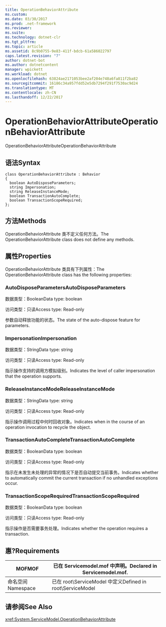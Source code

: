 ```yaml
---
title: OperationBehaviorAttribute
ms.custom: 
ms.date: 03/30/2017
ms.prod: .net-framework
ms.reviewer: 
ms.suite: 
ms.technology: dotnet-clr
ms.tgt_pltfrm: 
ms.topic: article
ms.assetid: 8c9b0755-9e83-411f-bdcb-61a586022797
caps.latest.revision: "7"
author: dotnet-bot
ms.author: dotnetcontent
manager: wpickett
ms.workload: dotnet
ms.openlocfilehash: 63824ae2171053bee2af204e748a6fa811f2ba82
ms.sourcegitcommit: 16186c34a957fdd52e5db7294f291f7530ac9d24
ms.translationtype: MT
ms.contentlocale: zh-CN
ms.lasthandoff: 12/22/2017
---
```

# <a name="operationbehaviorattribute"></a><span data-ttu-id="bf0d8-102">OperationBehaviorAttribute</span><span class="sxs-lookup"><span data-stu-id="bf0d8-102">OperationBehaviorAttribute</span></span>
<span data-ttu-id="bf0d8-103">OperationBehaviorAttribute</span><span class="sxs-lookup"><span data-stu-id="bf0d8-103">OperationBehaviorAttribute</span></span>  
  
## <a name="syntax"></a><span data-ttu-id="bf0d8-104">语法</span><span class="sxs-lookup"><span data-stu-id="bf0d8-104">Syntax</span></span>  
  
```  
class OperationBehaviorAttribute : Behavior  
{  
  boolean AutoDisposeParameters;  
  string Impersonation;  
  string ReleaseInstanceMode;  
  boolean TransactionAutoComplete;  
  boolean TransactionScopeRequired;  
};  
```  
  
## <a name="methods"></a><span data-ttu-id="bf0d8-105">方法</span><span class="sxs-lookup"><span data-stu-id="bf0d8-105">Methods</span></span>  
 <span data-ttu-id="bf0d8-106">OperationBehaviorAttribute 类不定义任何方法。</span><span class="sxs-lookup"><span data-stu-id="bf0d8-106">The OperationBehaviorAttribute class does not define any methods.</span></span>  
  
## <a name="properties"></a><span data-ttu-id="bf0d8-107">属性</span><span class="sxs-lookup"><span data-stu-id="bf0d8-107">Properties</span></span>  
 <span data-ttu-id="bf0d8-108">OperationBehaviorAttribute 类具有下列属性：</span><span class="sxs-lookup"><span data-stu-id="bf0d8-108">The OperationBehaviorAttribute class has the following properties:</span></span>  
  
### <a name="autodisposeparameters"></a><span data-ttu-id="bf0d8-109">AutoDisposeParameters</span><span class="sxs-lookup"><span data-stu-id="bf0d8-109">AutoDisposeParameters</span></span>  
 <span data-ttu-id="bf0d8-110">数据类型：Boolean</span><span class="sxs-lookup"><span data-stu-id="bf0d8-110">Data type: boolean</span></span>  
  
 <span data-ttu-id="bf0d8-111">访问类型：只读</span><span class="sxs-lookup"><span data-stu-id="bf0d8-111">Access type: Read-only</span></span>  
  
 <span data-ttu-id="bf0d8-112">参数自动释放功能的状态。</span><span class="sxs-lookup"><span data-stu-id="bf0d8-112">The state of the auto-dispose feature for parameters.</span></span>  
  
### <a name="impersonation"></a><span data-ttu-id="bf0d8-113">Impersonation</span><span class="sxs-lookup"><span data-stu-id="bf0d8-113">Impersonation</span></span>  
 <span data-ttu-id="bf0d8-114">数据类型：String</span><span class="sxs-lookup"><span data-stu-id="bf0d8-114">Data type: string</span></span>  
  
 <span data-ttu-id="bf0d8-115">访问类型：只读</span><span class="sxs-lookup"><span data-stu-id="bf0d8-115">Access type: Read-only</span></span>  
  
 <span data-ttu-id="bf0d8-116">指示操作支持的调用方模拟级别。</span><span class="sxs-lookup"><span data-stu-id="bf0d8-116">Indicates the level of caller impersonation that the operation supports.</span></span>  
  
### <a name="releaseinstancemode"></a><span data-ttu-id="bf0d8-117">ReleaseInstanceMode</span><span class="sxs-lookup"><span data-stu-id="bf0d8-117">ReleaseInstanceMode</span></span>  
 <span data-ttu-id="bf0d8-118">数据类型：String</span><span class="sxs-lookup"><span data-stu-id="bf0d8-118">Data type: string</span></span>  
  
 <span data-ttu-id="bf0d8-119">访问类型：只读</span><span class="sxs-lookup"><span data-stu-id="bf0d8-119">Access type: Read-only</span></span>  
  
 <span data-ttu-id="bf0d8-120">指示操作调用过程中何时回收对象。</span><span class="sxs-lookup"><span data-stu-id="bf0d8-120">Indicates when in the course of an operation invocation to recycle the object.</span></span>  
  
### <a name="transactionautocomplete"></a><span data-ttu-id="bf0d8-121">TransactionAutoComplete</span><span class="sxs-lookup"><span data-stu-id="bf0d8-121">TransactionAutoComplete</span></span>  
 <span data-ttu-id="bf0d8-122">数据类型：Boolean</span><span class="sxs-lookup"><span data-stu-id="bf0d8-122">Data type: boolean</span></span>  
  
 <span data-ttu-id="bf0d8-123">访问类型：只读</span><span class="sxs-lookup"><span data-stu-id="bf0d8-123">Access type: Read-only</span></span>  
  
 <span data-ttu-id="bf0d8-124">指示在未发生未处理的异常的情况下是否自动提交当前事务。</span><span class="sxs-lookup"><span data-stu-id="bf0d8-124">Indicates whether to automatically commit the current transaction if no unhandled exceptions occur.</span></span>  
  
### <a name="transactionscoperequired"></a><span data-ttu-id="bf0d8-125">TransactionScopeRequired</span><span class="sxs-lookup"><span data-stu-id="bf0d8-125">TransactionScopeRequired</span></span>  
 <span data-ttu-id="bf0d8-126">数据类型：Boolean</span><span class="sxs-lookup"><span data-stu-id="bf0d8-126">Data type: boolean</span></span>  
  
 <span data-ttu-id="bf0d8-127">访问类型：只读</span><span class="sxs-lookup"><span data-stu-id="bf0d8-127">Access type: Read-only</span></span>  
  
 <span data-ttu-id="bf0d8-128">指示操作是否需要事务处理。</span><span class="sxs-lookup"><span data-stu-id="bf0d8-128">Indicates whether the operation requires a transaction.</span></span>  
  
## <a name="requirements"></a><span data-ttu-id="bf0d8-129">惠?</span><span class="sxs-lookup"><span data-stu-id="bf0d8-129">Requirements</span></span>  
  
|<span data-ttu-id="bf0d8-130">MOF</span><span class="sxs-lookup"><span data-stu-id="bf0d8-130">MOF</span></span>|<span data-ttu-id="bf0d8-131">已在 Servicemodel.mof 中声明。</span><span class="sxs-lookup"><span data-stu-id="bf0d8-131">Declared in Servicemodel.mof.</span></span>|  
|---------|-----------------------------------|  
|<span data-ttu-id="bf0d8-132">命名空间</span><span class="sxs-lookup"><span data-stu-id="bf0d8-132">Namespace</span></span>|<span data-ttu-id="bf0d8-133">已在 root\ServiceModel 中定义</span><span class="sxs-lookup"><span data-stu-id="bf0d8-133">Defined in root\ServiceModel</span></span>|  
  
## <a name="see-also"></a><span data-ttu-id="bf0d8-134">请参阅</span><span class="sxs-lookup"><span data-stu-id="bf0d8-134">See Also</span></span>  
 <xref:System.ServiceModel.OperationBehaviorAttribute>
